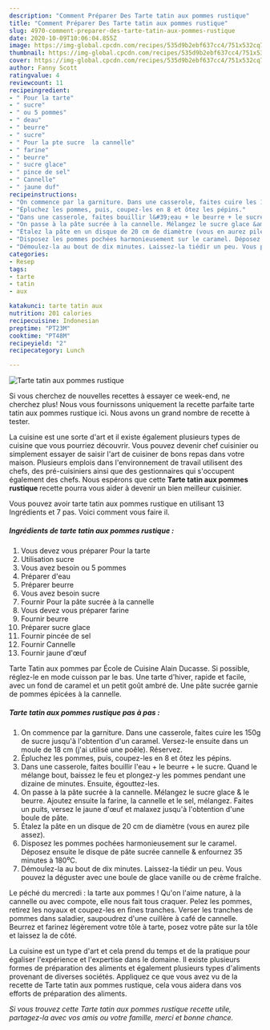```yaml
---
description: "Comment Préparer Des Tarte tatin aux pommes rustique"
title: "Comment Préparer Des Tarte tatin aux pommes rustique"
slug: 4970-comment-preparer-des-tarte-tatin-aux-pommes-rustique
date: 2020-10-09T10:06:04.855Z
image: https://img-global.cpcdn.com/recipes/535d9b2ebf637cc4/751x532cq70/tarte-tatin-aux-pommes-rustique-photo-principale-de-la-recette.jpg
thumbnail: https://img-global.cpcdn.com/recipes/535d9b2ebf637cc4/751x532cq70/tarte-tatin-aux-pommes-rustique-photo-principale-de-la-recette.jpg
cover: https://img-global.cpcdn.com/recipes/535d9b2ebf637cc4/751x532cq70/tarte-tatin-aux-pommes-rustique-photo-principale-de-la-recette.jpg
author: Fanny Scott
ratingvalue: 4
reviewcount: 11
recipeingredient:
- " Pour la tarte"
- " sucre"
- " ou 5 pommes"
- " deau"
- " beurre"
- " sucre"
- " Pour la pte sucre  la cannelle"
- " farine"
- " beurre"
- " sucre glace"
- " pince de sel"
- " Cannelle"
- " jaune duf"
recipeinstructions:
- "On commence par la garniture. Dans une casserole, faites cuire les 150g de sucre jusqu&#39;à l&#39;obtention d&#39;un caramel. Versez-le ensuite dans un moule de 18 cm (j&#39;ai utilisé une poêle). Réservez."
- "Épluchez les pommes, puis, coupez-les en 8 et ôtez les pépins."
- "Dans une casserole, faites bouillir l&#39;eau + le beurre + le sucre. Quand le mélange bout, baissez le feu et plongez-y les pommes pendant une dizaine de minutes. Ensuite, égouttez-les."
- "On passe à la pâte sucrée à la cannelle. Mélangez le sucre glace &amp; le beurre. Ajoutez ensuite la farine, la cannelle et le sel, mélangez. Faites un puits, versez le jaune d&#39;œuf et malaxez jusqu&#39;à l&#39;obtention d&#39;une boule de pâte."
- "Étalez la pâte en un disque de 20 cm de diamètre (vous en aurez pile assez)."
- "Disposez les pommes pochées harmonieusement sur le caramel. Déposez ensuite le disque de pâte sucrée cannelle &amp; enfournez 35 minutes à 180⁰C."
- "Démoulez-la au bout de dix minutes. Laissez-la tiédir un peu. Vous pouvez la déguster avec une boule de glace vanille ou de crème fraîche."
categories:
- Resep
tags:
- tarte
- tatin
- aux

katakunci: tarte tatin aux 
nutrition: 201 calories
recipecuisine: Indonesian
preptime: "PT23M"
cooktime: "PT48M"
recipeyield: "2"
recipecategory: Lunch

---
```



![Tarte tatin aux pommes rustique](https://img-global.cpcdn.com/recipes/535d9b2ebf637cc4/751x532cq70/tarte-tatin-aux-pommes-rustique-photo-principale-de-la-recette.jpg)

Si vous cherchez de nouvelles recettes à essayer ce week-end, ne cherchez plus! Nous vous fournissons uniquement la recette parfaite tarte tatin aux pommes rustique ici. Nous avons un grand nombre de recette à tester.

La cuisine est une sorte d'art et il existe également plusieurs types de cuisine que vous pourriez découvrir. Vous pouvez devenir chef cuisinier ou simplement essayer de saisir l'art de cuisiner de bons repas dans votre maison. Plusieurs emplois dans l'environnement de travail utilisent des chefs, des pré-cuisiniers ainsi que des gestionnaires qui s'occupent également des chefs. Nous espérons que cette <strong> Tarte tatin aux pommes rustique </strong> recette pourra vous aider à devenir un bien meilleur cuisinier.

<!--inarticleads1-->

Vous pouvez avoir tarte tatin aux pommes rustique en utilisant 13 Ingrédients et 7 pas. Voici comment vous faire il.

##### Ingrédients de tarte tatin aux pommes rustique :

1. Vous devez vous préparer  Pour la tarte
1. Utilisation  sucre
1. Vous avez besoin  ou 5 pommes
1. Préparer  d&#39;eau
1. Préparer  beurre
1. Vous avez besoin  sucre
1. Fournir  Pour la pâte sucrée à la cannelle
1. Vous devez vous préparer  farine
1. Fournir  beurre
1. Préparer  sucre glace
1. Fournir  pincée de sel
1. Fournir  Cannelle
1. Fournir  jaune d&#39;œuf


Tarte Tatin aux pommes par École de Cuisine Alain Ducasse. Si possible, réglez-le en mode cuisson par le bas. Une tarte d&#39;hiver, rapide et facile, avec un fond de caramel et un petit goût ambré de. Une pâte sucrée garnie de pommes épicées à la cannelle. 

<!--inarticleads2-->

##### Tarte tatin aux pommes rustique pas à pas :

1. On commence par la garniture. Dans une casserole, faites cuire les 150g de sucre jusqu&#39;à l&#39;obtention d&#39;un caramel. Versez-le ensuite dans un moule de 18 cm (j&#39;ai utilisé une poêle). Réservez.
1. Épluchez les pommes, puis, coupez-les en 8 et ôtez les pépins.
1. Dans une casserole, faites bouillir l&#39;eau + le beurre + le sucre. Quand le mélange bout, baissez le feu et plongez-y les pommes pendant une dizaine de minutes. Ensuite, égouttez-les.
1. On passe à la pâte sucrée à la cannelle. Mélangez le sucre glace &amp; le beurre. Ajoutez ensuite la farine, la cannelle et le sel, mélangez. Faites un puits, versez le jaune d&#39;œuf et malaxez jusqu&#39;à l&#39;obtention d&#39;une boule de pâte.
1. Étalez la pâte en un disque de 20 cm de diamètre (vous en aurez pile assez).
1. Disposez les pommes pochées harmonieusement sur le caramel. Déposez ensuite le disque de pâte sucrée cannelle &amp; enfournez 35 minutes à 180⁰C.
1. Démoulez-la au bout de dix minutes. Laissez-la tiédir un peu. Vous pouvez la déguster avec une boule de glace vanille ou de crème fraîche.


Le péché du mercredi : la tarte aux pommes ! Qu&#39;on l&#39;aime nature, à la cannelle ou avec compote, elle nous fait tous craquer. Pelez les pommes, retirez les noyaux et coupez-les en fines tranches. Verser les tranches de pommes dans saladier, saupoudrez d&#39;une cuillère à café de cannelle. Beurrez et farinez légèrement votre tôle à tarte, posez votre pâte sur la tôle et laissez la de côté. 

<!--inarticleads1-->

<p>
La cuisine est un type d'art et cela prend du temps et de la pratique pour égaliser l'expérience et l'expertise dans le domaine. Il existe plusieurs formes de préparation des aliments et également plusieurs types d'aliments provenant de diverses sociétés. Appliquez ce que vous avez vu de la recette de Tarte tatin aux pommes rustique, cela vous aidera dans vos efforts de préparation des aliments.
</p>

<p>
<i>Si vous trouvez cette Tarte tatin aux pommes rustique recette utile, partagez-la avec vos amis ou votre famille, merci et bonne chance.</i>
</p>
